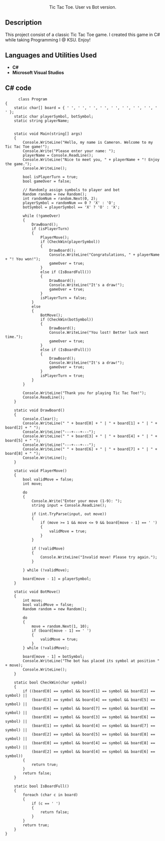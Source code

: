 <p align="center">
Tic Tac Toe. User vs Bot version.

 

<h2>Description</h2>
This project consist of a classic Tic Tac Toe game. I created this game in C# while taking Programming I @ KSU. Enjoy!
<br />


<h2>Languages and Utilities Used</h2>

- <b>C#</b> 
- <b>Microsoft Visual Studios</b>

<h2> C# code </h2>



          class Program
    {
        static char[] board = { ' ', ' ', ' ', ' ', ' ', ' ', ' ', ' ', ' ' };
        static char playerSymbol, botSymbol;
        static string playerName;
        

        static void Main(string[] args)
        {
            Console.WriteLine("Hello, my name is Cameron. Welcome to my Tic Tac Toe game!");
            Console.Write("Please enter your name: ");
            playerName = Console.ReadLine();
            Console.WriteLine("Nice to meet you, " + playerName + "! Enjoy the game.");
            Console.WriteLine();

            bool isPlayerTurn = true;
            bool gameOver = false;

            // Randomly assign symbols to player and bot
            Random random = new Random();
            int randomNum = random.Next(0, 2);
            playerSymbol = randomNum == 0 ? 'X' : 'O';
            botSymbol = playerSymbol == 'X' ? 'O' : 'X';

            while (!gameOver)
            {
                DrawBoard();
                if (isPlayerTurn)
                {
                    PlayerMove();
                    if (CheckWin(playerSymbol))
                    {
                        DrawBoard();
                        Console.WriteLine("Congratulations, " + playerName + "! You won!");
                        gameOver = true;
                    }
                    else if (IsBoardFull())
                    {
                        DrawBoard();
                        Console.WriteLine("It's a draw!");
                        gameOver = true;
                    }
                    isPlayerTurn = false;
                }
                else
                {
                    BotMove();
                    if (CheckWin(botSymbol))
                    {
                        DrawBoard();
                        Console.WriteLine("You lost! Better luck next time.");
                        gameOver = true;
                    }
                    else if (IsBoardFull())
                    {
                        DrawBoard();
                        Console.WriteLine("It's a draw!");
                        gameOver = true;
                    }
                    isPlayerTurn = true;
                }
            }

            Console.WriteLine("Thank you for playing Tic Tac Toe!");
            Console.ReadLine();
        }

        static void DrawBoard()
        {
            Console.Clear();
            Console.WriteLine(" " + board[0] + " | " + board[1] + " | " + board[2] + " ");
            Console.WriteLine("---+---+---");
            Console.WriteLine(" " + board[3] + " | " + board[4] + " | " + board[5] + " ");
            Console.WriteLine("---+---+---");
            Console.WriteLine(" " + board[6] + " | " + board[7] + " | " + board[8] + " ");
            Console.WriteLine();
        }

        static void PlayerMove()
        {
            bool validMove = false;
            int move;

            do
            {
                Console.Write("Enter your move (1-9): ");
                string input = Console.ReadLine();

                if (int.TryParse(input, out move))
                {
                    if (move >= 1 && move <= 9 && board[move - 1] == ' ')
                    {
                        validMove = true;
                    }
                }

                if (!validMove)
                {
                    Console.WriteLine("Invalid move! Please try again.");
                }

            } while (!validMove);

            board[move - 1] = playerSymbol;
        }

        static void BotMove()
        {
            int move;
            bool validMove = false;
            Random random = new Random();

            do
            {
                move = random.Next(1, 10);
                if (board[move - 1] == ' ')
                {
                    validMove = true;
                }
            } while (!validMove);

            board[move - 1] = botSymbol;
            Console.WriteLine("The bot has placed its symbol at position " + move);
            Console.WriteLine();
        }

        static bool CheckWin(char symbol)
        {
            if ((board[0] == symbol && board[1] == symbol && board[2] == symbol) ||
                (board[3] == symbol && board[4] == symbol && board[5] == symbol) ||
                (board[6] == symbol && board[7] == symbol && board[8] == symbol) ||
                (board[0] == symbol && board[3] == symbol && board[6] == symbol) ||
                (board[1] == symbol && board[4] == symbol && board[7] == symbol) ||
                (board[2] == symbol && board[5] == symbol && board[8] == symbol) ||
                (board[0] == symbol && board[4] == symbol && board[8] == symbol) ||
                (board[2] == symbol && board[4] == symbol && board[6] == symbol))
            {
                return true;
            }
            return false;
        }

        static bool IsBoardFull()
        {
            foreach (char c in board)
            {
                if (c == ' ')
                {
                    return false;
                }
            }
            return true;
        }
    }









<!--
 ```diff
- text in red
+ text in green
! text in orange
# text in gray
@@ text in purple (and bold)@@
```
--!>
